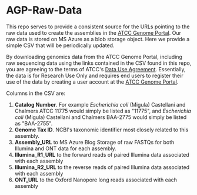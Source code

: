 # AGP-Raw-Data
This repo serves to provide a consistent source for the URLs pointing to the raw data used to create the assemblies in the [ATCC Genome Portal](https://genomes.atcc.org). Our raw data is stored on MS Azure as a blob storage object. Here we provide a simple CSV that will be periodically updated.

By downloading genomics data from the ATCC Genome Portal, including raw sequencing data using the links contained in the CSV found in this repo, you are agreeing to the terms of ATCC's [Data Use Agreement](https://www.atcc.org/policies/product-use-policies/data-use-agreement). Essentially, the data is for Research Use Only and requires end users to register their use of the data by creating a user account at the [ATCC Genome Portal](https://genomes.atcc.org). 

Columns in the CSV are:
1. **Catalog Number**. For example _Escherichia coli_ (Migula) Castellani and Chalmers ATCC 11775 would simply be listed as "11775", and _Escherichia coli_ (Migula) Castellani and Chalmers BAA-2775 would simply be listed as "BAA-2755".
2. **Genome Tax ID**. NCBI's taxonomic identifier most closely related to this assembly.
3. **Assembly_URL** to MS Azure Blog Storage of raw FASTQs for both Illumina and ONT data for each assembly.
4. **Illumina_R1_URL** to the forward reads of paired Illumina data associated with each assembly
5. **Illumina_R2_URL** to the reverse reads of paired Illumina data associated with each assembly
6. **ONT_URL** to the Oxford Nanopore long reads associated with each assembly
